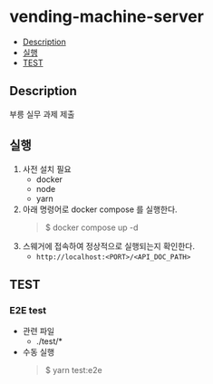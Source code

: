# vending-machine-server

- [Description](#description)
- [실행](#실행)
- [TEST](#TEST)

## Description

부릉 실무 과제 제출

## 실행
1. 사전 설치 필요
    - docker
    - node
    - yarn
2. 아래 명령어로 docker compose 를 실행한다.
   > $ docker compose up -d
3. 스웨거에 접속하여 정상적으로 실행되는지 확인한다.
    - `http://localhost:<PORT>/<API_DOC_PATH>`

## TEST
### E2E test
- 관련 파일
    - ./test/*
- 수동 실행
  > $ yarn test:e2e